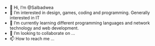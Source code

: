- 👋 Hi, I’m @Salbadwea
- 👀 I’m interested in design, games, coding and programming. Generally interested in IT
- 🌱 I’m currently learning different programming languages and network technology and web development.
- 💞️ I’m looking to collaborate on ...
- 📫 How to reach me ...

<!---
Salbadwea/Salbadwea is a ✨ special ✨ repository because its `README.md` (this file) appears on your GitHub profile.
You can click the Preview link to take a look at your changes.
--->
